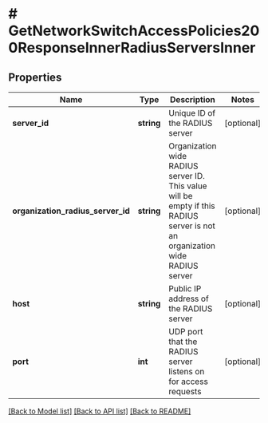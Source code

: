 # # GetNetworkSwitchAccessPolicies200ResponseInnerRadiusServersInner

## Properties

Name | Type | Description | Notes
------------ | ------------- | ------------- | -------------
**server_id** | **string** | Unique ID of the RADIUS server | [optional]
**organization_radius_server_id** | **string** | Organization wide RADIUS server ID. This value will be empty if this RADIUS server is not an organization wide RADIUS server | [optional]
**host** | **string** | Public IP address of the RADIUS server | [optional]
**port** | **int** | UDP port that the RADIUS server listens on for access requests | [optional]

[[Back to Model list]](../../README.md#models) [[Back to API list]](../../README.md#endpoints) [[Back to README]](../../README.md)
